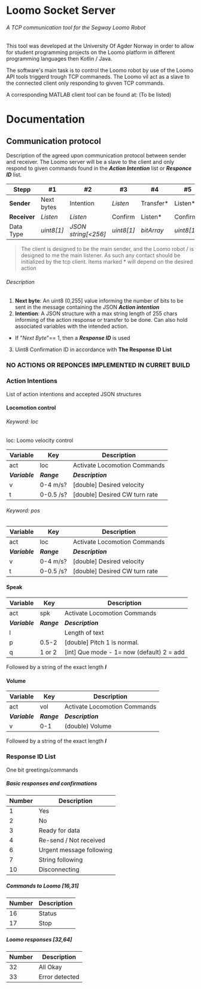 # Loomo Socket Server
###### A TCP communication tool for the Segway Loomo Robot
This tool was developed at the University Of Agder Norway in order to allow for student programming projects on the Loomo platform in different programming languages then Kotlin / Java.

The software's main task is to control the Loomo robot by use of the Loomo API tools triggerd trough TCP commaneds. The Loomo vil act as a slave to the connected client only responding to givven TCP commands.

A corresponding MATLAB client tool can be found at: (To be listed)

# Documentation

## Communication protocol
Description of the agreed upon communication protocol between sender and receiver. The Loomo server will be a slave to the client and only respond to given commands found in the **_Action Intention_** list or **_Responce ID_** list.

 Stepp | #1 | #2 | #3 | #4 | #5
 ------|----|----|----|----|----
 **Sender** | Next bytes | Intention | *Listen* | Transfer*  | Listen*
 **Receiver** | *Listen* | *Listen* | Confirm | Listen* | Confirm*
 Data Type | *uint8[1]* | *JSON string[<256]* |*uint8[1]* | *bitArray* |*uint8[1]*

 > The client is designed to be the main sender, and the Loomo robot / is designed to me the main listener. As such any contact should be initialized by the tcp client.
 > Items marked * will depend on the desired action

###### Description

1. **Next byte**: An uint8 (0,255] value informing the number of bits to be sent in the message containing the JSON **_Action intention_**
2. **Intention**: A JSON structure with a max string length of 255 chars informing of the action  response or transfer to be done. Can also hold associated variables with the intended action.
  - If "*Next Byte*"== 1, then a **_Response ID_** is used
3. Uint8 Confirmation ID in accordance with **The Response ID List**

### NO ACTIONS OR REPONCES IMPLEMENTED IN CURRET BUILD

### Action Intentions
List of action intentions and accepted JSON structures

#### Locomotion control
###### Keyword: loc
loc: Loomo velocity control

Variable | Key | Description
---|---|---
act  | loc | Activate Locomotion Commands
**_Variable_** | **_Range_** | **_Description_**
v | 0-4 m/s? | [double] Desired velocity
t | 0-0.5 /s? | [double] Desired CW turn rate

###### Keyword: pos
Variable | Key | Description
---|---|---
act  | loc | Activate Locomotion Commands
**_Variable_** | **_Range_** | **_Description_**
v | 0-4 m/s? | [double] Desired velocity
t | 0-0.5 /s? | [double] Desired CW turn rate

#### Speak
Variable | Key | Description
---|---|---
act  | spk | Activate Locomotion Commands
**_Variable_** | **_Range_** | **_Description_**
l |  | Length of text
p | 0.5-2 | [double] Pitch 1 is normal.
q | 1 or 2| [int] Que mode - 1= now (default) 2 = add

Followed by a string of the exact length **_l_**

#### Volume
Variable | Key | Description
---|---|---
act  | vol | Activate Locomotion Commands
**_Variable_** | **_Range_** | **_Description_**
v | 0-1 | (double) Volume

Followed by a string of the exact length **_l_**

### Response ID List
One bit greetings/commands

##### Basic responses and confirmations

Number | Description
-------|------------
1 | Yes
2 | No
3 | Ready for data
4 | Re-send / Not received
6 | Urgent message following
7 | String following
10 | Disconnecting

##### Commands to Loomo [16,31]
Number | Description
-------|------------
16 | Status
17 | Stop



##### Loomo responses [32,64]

Number | Description
-------|------------
32 | All Okay
33 | Error detected
